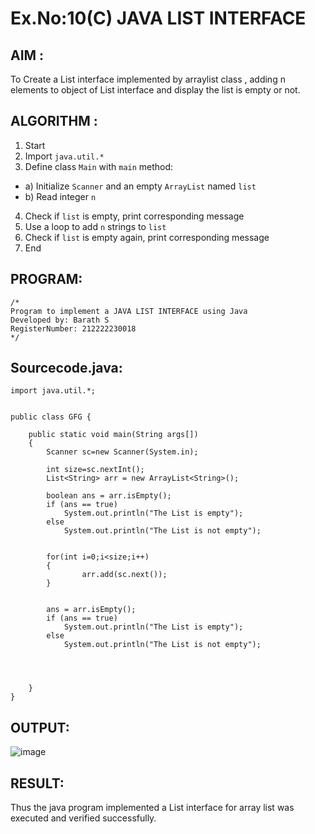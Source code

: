 # Ex.No:10(C)  JAVA LIST INTERFACE
 ## AIM :

To Create a List interface implemented by arraylist class , adding n elements to object of List interface and display the list is empty or not.


## ALGORITHM :
1.	Start
2.	Import `java.util.*`
3.	Define class `Main` with `main` method:
-	a) Initialize `Scanner` and an empty `ArrayList` named `list`
-	b) Read integer `n`
4.	Check if `list` is empty, print corresponding message
5.	Use a loop to add `n` strings to `list`
6.	Check if `list` is empty again, print corresponding message
7.	End

## PROGRAM:
 ```
/*
Program to implement a JAVA LIST INTERFACE using Java
Developed by: Barath S
RegisterNumber: 212222230018
*/
```

## Sourcecode.java:
```
import java.util.*;


public class GFG {

	public static void main(String args[])
	{
		Scanner sc=new Scanner(System.in);
		
        int size=sc.nextInt();
        List<String> arr = new ArrayList<String>();
  
        boolean ans = arr.isEmpty();
        if (ans == true)
            System.out.println("The List is empty");
        else
            System.out.println("The List is not empty");
  
      
        for(int i=0;i<size;i++)
        {
				arr.add(sc.next());
        }
        
        
        ans = arr.isEmpty();
        if (ans == true)
            System.out.println("The List is empty");
        else
            System.out.println("The List is not empty");
        

		
	
	}
}
```

## OUTPUT:

![image](https://github.com/user-attachments/assets/d3c0d235-afc8-46b0-9322-8cf19d5bcecb)

## RESULT:
Thus the java program implemented a List interface for array list was executed and verified successfully.









